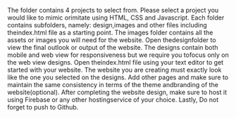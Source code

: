 The folder contains 4 projects to select from. Please select a project you would like to mimic orimitate using HTML, CSS and Javascript.
Each folder contains subfolders, namely:
design,images and other files including theindex.html file as a starting point.
The images folder contains all the assets or images you will need for the website. 
Open thedesignfolder to view the final outlook or output of the website.
The designs contain both mobile and web view for responsiveness but we require you tofocus only on the web view designs.
Open theindex.html file using your text editor to get started with your website.
The website you are creating must exactly look like the one you selected on the designs.
Add other pages and make sure to maintain the same consistency in terms of the theme andbranding of the website(optional).
After completing the website design, make sure to host it using Firebase or any other hostingservice of your choice.
Lastly, Do not forget to push to Github.
